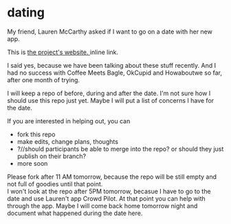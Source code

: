 dating
======

My friend, Lauren McCarthy asked if I want to go on a date with her new app.
 

<p>This is <a href="http://www.crowdpilot.me/" title="Title">
the project's website. </a> inline link.</p>

I said yes, because we have been talking about these stuff recently. And I had no success with Coffee Meets Bagle, OkCupid and Howaboutwe so far, after one month of trying.    


I will keep a repo of before, during and after the date.
I'm not sure how I should use this repo just yet. 
Maybe I will put a list of concerns I have for the date. 

If you are interested in helping out, you can

* fork this repo
* make edits, change plans, thoughts
* ?//should participants be able to merge into the repo? or should they just publish on their branch? 
* more soon 

Please fork after 11 AM tomorrow, because the repo will be still empty and not full of goodies until that point.  
I won't look at the repo after 5PM tomorrow, becasue I have to go to the date and use Lauren't app Crowd Pilot. At that point you can help with through the app. 
Maybe I will come back home tomorrow night and document what happened during the date here. 

